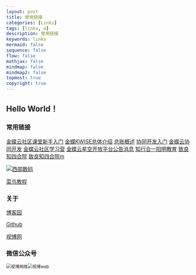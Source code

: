 ```yaml
---
layout: post
title: 常用链接
categories: [Links]
tags: [links, a]
description: 常用链接
keywords: links
mermaid: false
sequence: false
flow: false
mathjax: false
mindmap: false
mindmap2: false
topmost: true
copyright: true
---
```


## Hello World！
### 常用链接

[金蝶云社区课堂新手入门](https://vip.kingdee.com/school/topic/51609017830717952)  [金蝶KWISE总体介绍](https://wenku.baidu.com/view/2f4f95ea6094dd88d0d233d4b14e852458fb39cc.html)  [总账概述](https://vip.kingdee.com/school/5)  [协同开发入门](https://open.kingdee.com/k3cloud/open/VodDetails.aspx?VD=0001)  [金蝶云协同开发](https://open.kingdee.com/K3Cloud/cdpportal/index.aspx)  [金蝶云社区学习营](https://vip.kingdee.com/studycamp/?productLineId=1)  [金蝶云星空开放平台公告消息](https://open.kingdee.com/K3Cloud/Open/Bulletin.aspx?Kind=Message) [知行合一阳明教育](https://author.baidu.com/home?from=bjh_article&app_id=1563353500204808) [致良知四合院](http://www.wangyangming.org.cn) [致良知四合院m](http://wap.wangyangming.org.cn)

[![西部数码](https://www.west.cn/vcp/vcp_img/free6/C/960x90_C.jpg)](https://www.west.cn?ReferenceID=1372452)

[菜鸟教程](https://www.runoob.com/)

### 关于

[博客园](https://www.cnblogs.com/hool)

[Github](https://github.com/hanbinjxnc)

[视博网](http://www.shibowl.top)

### 微信公众号

<img src="https://faq.myhostadmin.net/Customercenter/UploadImages/question_tmp/2405/k6Qxepoc5741q4y5.jpg" alt="视博网络" style="zoom:80%;" /><img src="https://faq.myhostadmin.net/Customercenter/UploadImages/question_tmp/2405/X6yxepod4dc4g7.jpg" alt="视博web" style="zoom:80%;" />